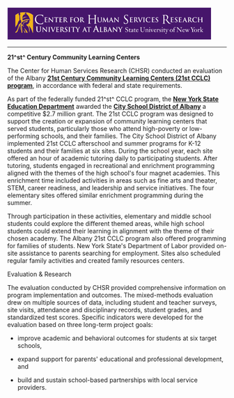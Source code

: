 ![CHSR Logo](chsr-project-logo.png)

<hr />

**21^st^ Century Community Learning Centers**

The Center for Human Services Research (CHSR) conducted an evaluation of
the Albany [**21st Century Community Learning Centers (21st CCLC)
program**](https://www2.ed.gov/programs/21stcclc/index.html), in
accordance with federal and state requirements.

As part of the federally funded 21^st^ CCLC program, the [**New York
State Education Department**](http://www.nysed.gov/) awarded the [**City
School District of Albany**](https://www.albanyschools.org/) a
competitive \$2.7 million grant. The 21st CCLC program was designed to
support the creation or expansion of community learning centers that
served students, particularly those who attend high-poverty or
low-performing schools, and their families. The City School District of
Albany implemented 21st CCLC afterschool and summer programs for K-12
students and their families at six sites. During the school year, each
site offered an hour of academic tutoring daily to participating
students. After tutoring, students engaged in recreational and
enrichment programming aligned with the themes of the high school's four
magnet academies. This enrichment time included activities in areas such
as fine arts and theater, STEM, career readiness, and leadership and
service initiatives. The four elementary sites offered similar
enrichment programming during the summer.

Through participation in these activities, elementary and middle school
students could explore the different themed areas, while high school
students could extend their learning in alignment with the theme of
their chosen academy. The Albany 21st CCLC program also offered
programming for families of students. New York State's Department of
Labor provided on-site assistance to parents searching for employment.
Sites also scheduled regular family activities and created family
resources centers.

Evaluation & Research

The evaluation conducted by CHSR provided comprehensive information on
program implementation and outcomes. The mixed-methods evaluation drew
on multiple sources of data, including student and teacher surveys, site
visits, attendance and disciplinary records, student grades, and
standardized test scores. Specific indicators were developed for the
evaluation based on three long-term project goals:

-   improve academic and behavioral outcomes for students at six target
    schools,

-   expand support for parents' educational and professional
    development, and

-   build and sustain school-based partnerships with local service
    providers.
